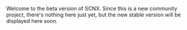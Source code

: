 Welcome to the beta version of SCNX. Since this is a new community project, there's nothing here just yet, but the new stable version will be displayed here soon.